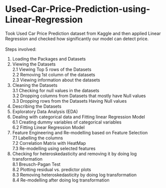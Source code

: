 # Used-Car-Price-Prediction-using-Linear-Regression
Took Used Car Price Prediction dataset from Kaggle and then applied Linear Regression and checked how significantly our model can detect price.<br><br>
Steps involved:<br>
1. Loading the Packages and Datasets<br> 
2. Viewing the Datasets<br>
2.1 Viewing Top 5 rows of the Datasets<br>
2.2 Removing 1st column of the datasets<br>
2.3 Viewing information about the datasets<br>
3. Cleaning the Datasets<br>
3.1 Checking for null values in the datasets<br>
3.2 Dropping columns from Datasets that mostly have Null values<br>
3.3 Dropping rows from the Datasets Having Null values<br>
4. Describing the Datasets<br>
5. Exploratory Data Analysis (EDA)<br>
6. Dealing with categorical data and Fitting linear Regression Model<br>
6.1 Creating dummy variables of categorical variables<br>
6.2 Fitting Linear Regression Model<br>
7. Feature Engineering and Re-modelling based on Feature Selection<br>
7.1 Labelling the columns<br>
7.2 Correlation Matrix with HeatMap<br>
7.3 Re-modelling using selected features<br>
8. Checking for heteroskedasticity and removing it by doing log transformation<br>
8.1 Breusch-Pagan Test<br>
8.2 Plotting residual vs. predictor plots<br>
8.3 Removing heteroskedasticity by doing log transformation<br>
8.4 Re-modelling after doing log transformation<br>
